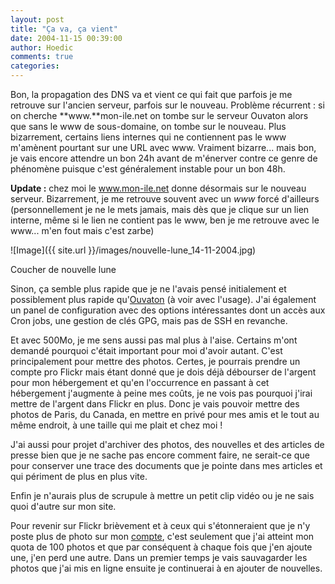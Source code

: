 ```yaml
---
layout: post
title: "Ça va, ça vient"
date: 2004-11-15 00:39:00
author: Hoedic
comments: true
categories: 
---
```



Bon, la propagation des DNS va et vient ce qui fait que parfois je me retrouve sur l'ancien serveur, parfois sur le nouveau. Problème récurrent : si on cherche **www.**mon-ile.net on tombe sur le serveur Ouvaton alors que sans le www de sous-domaine, on tombe sur le nouveau. Plus bizarrement, certains liens internes qui ne contiennent pas le www m'amènent pourtant sur une URL avec www. Vraiment bizarre... mais bon, je vais encore attendre un bon 24h avant de m'énerver contre ce genre de phénomène puisque c'est généralement instable pour un bon 48h.

**Update :** chez moi le www.mon-ile.net donne désormais sur le nouveau serveur. Bizarrement, je me retrouve souvent avec un *www* forcé d'ailleurs (personnellement je ne le mets jamais, mais dès que je clique sur un lien interne, même si le lien ne contient pas le www, ben je me retrouve avec le www... m'en fout mais c'est zarbe)

![Image]({{ site.url }}/images/nouvelle-lune_14-11-2004.jpg)
<div class="photoattrib">Coucher de nouvelle lune</div>



Sinon, ça semble plus rapide que je ne l'avais pensé initialement et possiblement plus rapide qu'[Ouvaton](http://ouvaton.coop/) (à voir avec l'usage). J'ai également un panel de configuration avec des options intéressantes dont un accès aux Cron jobs, une gestion de clés GPG, mais pas de SSH en revanche.

Et avec 500Mo, je me sens aussi pas mal plus à l'aise. Certains m'ont demandé pourquoi c'était important pour moi d'avoir autant. C'est principalement pour mettre des photos. Certes, je pourrais prendre un compte pro Flickr mais étant donné que je dois déjà débourser de l'argent pour mon hébergement et qu'en l'occurrence en passant à cet hébergement j'augmente à peine mes coûts, je ne vois pas pourquoi j'irai mettre de l'argent dans Flickr en plus. Donc je vais pouvoir mettre des photos de Paris, du Canada, en mettre en privé pour mes amis et le tout au même endroit, à une taille qui me plait et chez moi !

J'ai aussi pour projet d'archiver des photos, des nouvelles et des articles de presse bien que je ne sache pas encore comment faire, ne serait-ce que pour conserver une trace des documents que je pointe dans mes articles et qui périment de plus en plus vite.

Enfin je n'aurais plus de scrupule à mettre un petit clip vidéo ou je ne sais quoi d'autre sur mon site.

Pour revenir sur Flickr brièvement et à ceux qui s'étonneraient que je n'y poste plus de photo sur mon [compte](http://flickr.com/photos/hoedic/), c'est seulement que j'ai atteint mon quota de 100 photos et que par conséquent à chaque fois que j'en ajoute une, j'en perd une autre. Dans un premier temps je vais sauvagarder les photos que j'ai mis en ligne ensuite je continuerai à en ajouter de nouvelles.